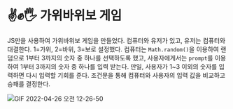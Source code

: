 # ✌️✊🖐️ 가위바위보 게임
JS만을 사용하여 가위바위보 게임을 만들었다. 컴퓨터와 유저가 있고, 유저는 컴퓨터와 대결한다.
1=가위, 2=바위, 3=보로 설정했다.
컴퓨터는 `Math.random()`을 이용하여 랜덤으로 1부터 3까지의 숫자 중 하나를 선택하도록 했고, 사용자에게서는 `prompt`를 이용하여 1부터 3까지의 숫자 중 하나를 입력 받는다.
만일, 사용자가 1~3 이외의 숫자를 입력하면 다시 입력할 기회를 준다.
조건문을 통해 컴퓨터와 사용자의 입력 값을 비교하고 승패를 결정한다.

![GIF 2022-04-26 오전 12-26-50](https://user-images.githubusercontent.com/103479942/165123162-2e826ab9-c984-4d87-9f9b-9cf7915ed8a8.gif)
